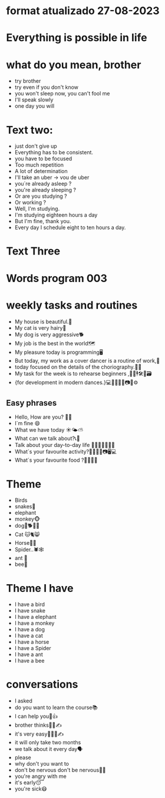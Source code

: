 # format atualizado 27-08-2023

# Everything is possible in life

# what do you mean, brother

- try brother
- try even if you don't know
- you won't sleep now, you can't fool me 
- I'll speak slowly 
- one day you will 

# Text two:
- just don't give up 
- Everything has to be consistent. 
- you have to be focused
- Too much repetition
- A lot of determination
- I'll take an uber -> vou de uber
- you´re already asleep ?
- you're already sleeping ?
- Or are you studying ?
- Or working ?
- Well, I'm studying.
- I'm studying eighteen hours a day 
- But I'm fine, thank you.
- Every day I schedule eight to ten hours a day.

# Text Three 

# Words program 003
# weekly tasks and routines
- My house is beautiful.🏡
- My cat is very hairy🐩
- My dog is very aggressive🐕
- My job is the best in the world🗺
- My pleasure today is programming🖥
- But today, my work as a cover dancer is a routine of work,🕺
- today focused on the details of the choriography.🕺💃
- My task for the week is to rehearse beginners ,🕺💃🕴🛠🧾🗃
- {for development in modern dances.}💻🧾🙌👨‍💻📷🤳⚙

## Easy phrases 
- Hello, How are you? 👨‍🦱
- I`m fine 😄
- What we have today ☀🌤⛅
- What can we talk about?📞🦻
- Talk about your day-to-day life 🤳👨‍🏭💑😸🚴‍♀️
- What´s your favourite activity?💃🏃‍♂️🏑📷🖥💻
- What´s your favourite food ?🥭🌭🥑🍌  


# Theme
- Birds
- snakes🐍
- elephant
- monkey🐵
- dog🐶🐕🐩🌭 
- Cat 🐱🐈😸 
- Horse🐎🐴 
- Spider..🕷🕸
- ant 🐜
- bee🐝

# Theme I have
- I have a bird
- I have snake
- I have a elephant
- I have a monkey
- I have a dog 
- I have a cat
- I have a horse
- I have a Spider
- I have  a ant
- I have a bee

# conversations
- I asked
- do you want to learn the course📚
- I can help you🙏👍
- brother thinks🤸‍♂️✍
- it's very easy🚶‍♂️🕺✍
- it will only take two months
- we talk about it every day🗣
- please 
- why don't you want to
- don't be nervous don't be nervous😤😡
- you're angry with me
- it's early😴
- you're sick😷